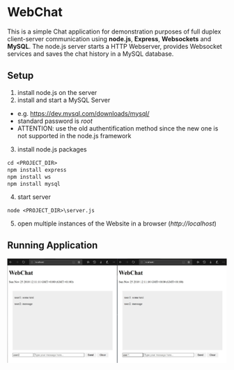 # WebChat

This is a simple Chat application for demonstration purposes of full duplex client-server communication using **node.js**, **Express**, **Websockets** and **MySQL**.
The node.js server starts a HTTP Webserver, provides Websocket services and saves the chat history in a MySQL database.

## Setup
1. install node.js on the server
2. install and start a MySQL Server
  - e.g. https://dev.mysql.com/downloads/mysql/
  - standard password is _root_
  - ATTENTION: use the old authentification method since the new one is not supported in the node.js framework
3. install node.js packages
  ```
  cd <PROJECT_DIR>
  npm install express
  npm install ws
  npm install mysql
  ```
4. start server
  ```
  node <PROJECT_DIR>\server.js
  ```
5. open multiple instances of the Website in a browser (_http://localhost_)

## Running Application
![alt text](https://github.com/andi-h/WebChat/blob/master/documentation/WebChat.jpg "Running WebChat example")
